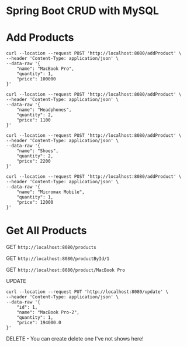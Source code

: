 # Spring Boot CRUD with MySQL

# Add Products

```
curl --location --request POST 'http://localhost:8080/addProduct' \
--header 'Content-Type: application/json' \
--data-raw '{
    "name": "MacBook Pro",
    "quantity": 1,
    "price": 100000
}'
```

```
curl --location --request POST 'http://localhost:8080/addProduct' \
--header 'Content-Type: application/json' \
--data-raw '{
    "name": "Headphones",
    "quantity": 2,
    "price": 1100
}'
```

```
curl --location --request POST 'http://localhost:8080/addProduct' \
--header 'Content-Type: application/json' \
--data-raw '{
    "name": "Shoes",
    "quantity": 2,
    "price": 2200
}'
```

```
curl --location --request POST 'http://localhost:8080/addProduct' \
--header 'Content-Type: application/json' \
--data-raw '{
    "name": "Micromax Mobile",
    "quantity": 1,
    "price": 12000
}'
```

# Get All Products

GET `http://localhost:8080/products`

GET `http://localhost:8080/productById/1`

GET `http://localhost:8080/product/MacBook Pro`

UPDATE 

```
curl --location --request PUT 'http://localhost:8080/update' \
--header 'Content-Type: application/json' \
--data-raw '{
    "id": 1,
    "name": "MacBook Pro-2",
    "quantity": 1,
    "price": 194000.0
}'
```

DELETE - You can create delete one I've not shows here!
